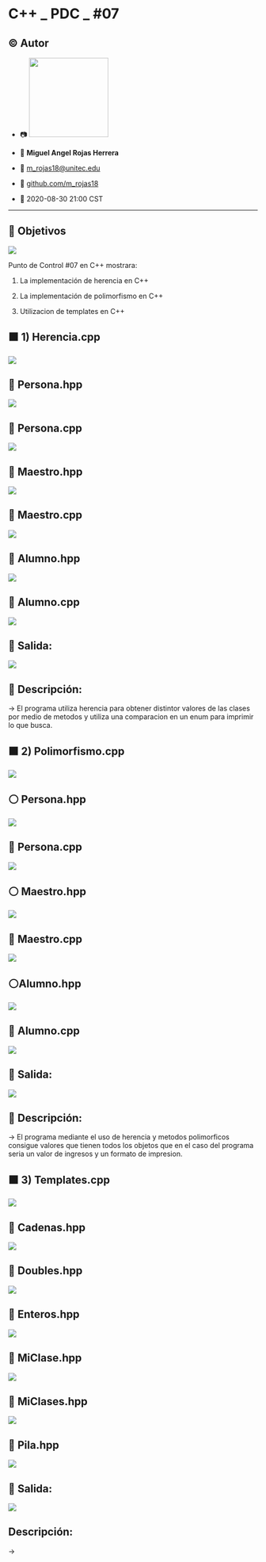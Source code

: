 # C++ _ PDC _ #07

## :copyright: Autor

- :camera: <img src="https://avatars3.githubusercontent.com/u/56422170?s=400&u=c17bae22002e16fabe68604a3df4bb77b8e1c281&v=4" width="160px">

- :man: **Miguel Angel Rojas Herrera**
- :e-mail: m_rojas18@unitec.edu
- :link: [github.com/m_rojas18](https://github.com/m-rojas18)
- :calendar: 2020-08-30 21:00 CST

---
## :dart: Objetivos
![](Imagenes/c++.png)

Punto de Control #07 en C++ mostrara: 

1. La implementación de herencia en C++

2. La implementación de polimorfismo en C++

3. Utilizacion de templates en C++

## :black_large_square: 1) Herencia.cpp
![](Imagenes/Herencia_cpp.png)

## :large_blue_circle: Persona.hpp
![](Imagenes/Persona_hpp_Herencia.png)

## :large_blue_diamond: Persona.cpp
![](Imagenes/Persona_cpp_Herencia.png)

## :large_blue_circle: Maestro.hpp
![](Imagenes/Persona_hpp_Herencia.png)

## :large_blue_diamond: Maestro.cpp
![](Imagenes/Persona_cpp_Herencia.png)

## :large_blue_circle: Alumno.hpp
![](Imagenes/Alumno_hpp_Herencia.png)

## :large_blue_diamond: Alumno.cpp
![](Imagenes/Alumno_cpp_Herencia.png)

## :red_circle: Salida:
![](Imagenes/Salida_Herencia_cpp.png)

## :large_orange_diamond: Descripción:
-> El programa utiliza herencia para obtener distintor valores de las clases por medio de metodos y utiliza una comparacion en un enum para imprimir lo que busca.

## :black_large_square: 2) Polimorfismo.cpp
![](Imagenes/Polimorfismo.png)

## :white_circle: Persona.hpp
![](Imagenes/Persona_hpp_Polimorfismo.png)

## :large_blue_diamond: Persona.cpp
![](Imagenes/Persona_cpp_Polimorfismo.png)

## :white_circle: Maestro.hpp
![](Imagenes/Maestro_hpp_Polimorfismo.png)

## :large_blue_diamond: Maestro.cpp
![](Imagenes/Maestro_cpp_Polimorfismo.png)

## :white_circle:Alumno.hpp
![](Imagenes/Alumno_hpp_Polimorfismo.png)

## :large_blue_diamond: Alumno.cpp
![](Imagenes/Alumno_cpp_Polimorfismo.png)

## :red_circle: Salida:
![](Imagenes/Salida_Polimorfismo.png)


## :large_orange_diamond: Descripción:
-> El programa mediante el uso de herencia y metodos polimorficos consigue valores que tienen todos los objetos que en el caso del programa seria un valor de ingresos y un formato de impresion.

## :black_large_square: 3) Templates.cpp
![](Imagenes/Templates.png)

## :large_blue_circle: Cadenas.hpp
![](Imagenes/Cadenas_hpp.png)

## :large_blue_circle: Doubles.hpp
![](Imagenes/Doubles_hpp.png)

## :large_blue_circle: Enteros.hpp
![](Imagenes/Enteros_hpp.png)

## :large_blue_circle: MiClase.hpp
![](Imagenes/MiClase_hpp.png)

## :large_blue_circle: MiClases.hpp
![](Imagenes/MiClases_hpp.png)

## :large_blue_circle: Pila.hpp
![](Imagenes/Pila_hpp.png)

## :red_circle: Salida:
![](Imagenes/Salida_Templates.png)

## Descripción:
->
